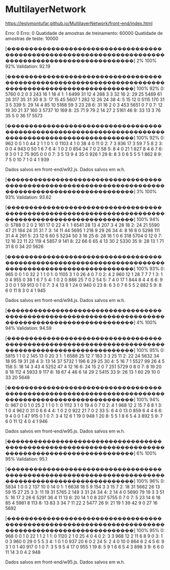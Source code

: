 # MultilayerNetwork

https://leslymontufar.github.io/MultilayerNetwork/front-end/index.html


Erro: 0
Erro: 0
Quatidade de amostras de treinamento: 60000
Quatidade de amostras de teste: 10000

[����������������������������������������������������������������������������������������������������] 2% 100% 92%
Validation: 92.19  

[����������������������������������������������������������������������������������������������������] 100% 92% 
0: 5760 0 2 0 3 243 16 1 18 4 
1: 1 6499 31 12 4 288 3 3 32 16 
2: 29 25 5469 61 28 317 35 31 30 8 
3: 17 15 45 5607 1 282 12 26 24 38 
4: 5 15 12 0 5115 170 31 3 5 339 
5: 29 14 4 85 10 5168 59 3 23 28 
6: 31 16 2 0 3 453 5651 0 7 0 
7: 12 19 30 21 37 160 3 5737 10 169 
8: 25 71 9 79 2 14 27 2 5161 46 
9: 33 13 3 76 35 5 0 36 17 5573 


[����������������������������������������������������������������������������������������������������] 100% 92% 
0: 962 0 0 1 0 44 2 1 1 0 
1: 0 1103 4 1 0 38 4 0 11 0 
2: 7 3 936 17 3 59 7 5 8 2 
3: 0 0 4 943 0 50 1 6 7 6 
4: 1 0 2 0 854 34 7 0 2 58 
5: 8 4 0 21 1 827 8 4 6 7 
6: 9 3 0 1 2 75 905 0 0 0 
7: 3 5 13 9 4 35 0 926 1 29 
8: 8 3 0 6 5 5 5 1 862 8 
9: 7 5 0 10 7 1 0 4 1 939 


Dados salvos em front-end/w92.js.
Dados salvos em w.h.


[����������������������������������������������������������������������������������������������������] 3% 100% 93%
Validation: 93.62  

[����������������������������������������������������������������������������������������������������] 100% 94% 
0: 5788 0 2 0 2 161 17 0 22 4 
1: 1 6541 28 13 4 207 3 4 28 18 
2: 24 21 5590 47 21 184 24 31 31 7 
3: 14 11 44 5695 1 218 9 29 26 34 
4: 8 16 8 0 5298 111 31 4 4 291 
5: 23 12 6 60 5 5234 50 3 16 25 
6: 28 16 1 0 6 318 5704 0 12 0 
7: 12 16 22 11 22 119 4 5857 9 141 
8: 22 66 6 65 4 13 30 2 5330 35 
9: 28 13 1 71 31 8 0 34 20 5626 


[����������������������������������������������������������������������������������������������������] 100% 93% 
0: 965 0 0 1 0 32 2 1 1 0 
1: 0 1105 3 1 0 26 4 0 7 0 
2: 4 2 960 12 1 28 7 7 7 1 
3: 1 0 4 955 0 38 1 6 7 5 
4: 1 0 2 0 888 25 7 0 2 54 
5: 7 4 0 17 1 844 8 4 4 6 
6: 9 3 0 0 1 59 913 0 1 0 
7: 3 4 13 8 1 24 0 940 0 23 
8: 6 3 0 7 6 5 5 2 882 5 
9: 8 6 0 11 8 3 0 4 1 945 


Dados salvos em front-end/w94.js.
Dados salvos em w.h.


[����������������������������������������������������������������������������������������������������] 4% 100% 94%
Validation: 94.59  

[����������������������������������������������������������������������������������������������������] 100% 95% 
0: 5815 1 1 0 2 145 13 0 20 3 
1: 1 6588 25 12 7 183 3 3 25 11 
2: 22 24 5632 34 18 95 19 31 28 4 
3: 13 14 37 5732 1 196 6 29 25 30 
4: 5 16 7 1 5527 99 26 4 5 158 
5: 18 14 3 43 4 5252 47 4 12 16 
6: 24 15 2 0 7 251 5729 0 8 0 
7: 8 19 20 8 18 112 4 5933 9 117 
8: 18 67 4 46 6 14 29 2 5415 33 
9: 26 13 1 60 29 10 0 33 20 5648 


[����������������������������������������������������������������������������������������������������] 100% 94% 
0: 967 0 0 1 0 25 2 1 1 0 
1: 0 1112 3 1 0 19 4 0 7 0 
2: 4 1 968 12 2 15 7 6 8 1 
3: 1 0 4 962 0 31 0 6 6 4 
4: 1 0 2 0 922 21 7 0 2 33 
5: 6 4 0 13 0 859 6 4 4 6 
6: 9 4 0 0 1 47 915 0 1 0 
7: 3 4 12 6 1 19 0 948 1 20 
8: 5 5 1 8 6 5 4 3 892 5 
9: 7 6 0 11 12 4 0 4 1 946 


Dados salvos em front-end/w95.js.
Dados salvos em w.h.


[����������������������������������������������������������������������������������������������������] 6% 100% 95%
Validation: 95.1  

[����������������������������������������������������������������������������������������������������] 100% 96% 
0: 5834 1 0 0 2 137 10 0 14 0 
1: 1 6638 18 5 9 154 3 3 15 7 
2: 18 31 5662 26 13 59 15 27 25 3 
3: 11 19 31 5765 2 149 3 31 24 34 
4: 2 14 4 0 5690 79 19 3 3 51 
5: 16 17 2 26 6 5291 36 4 11 13 
6: 20 14 1 0 8 207 5755 0 7 0 
7: 5 23 14 6 18 85 4 5981 8 113 
8: 13 83 3 34 7 11 22 2 5477 26 
9: 21 19 1 39 42 9 0 27 16 5692 


[����������������������������������������������������������������������������������������������������] 100% 95% 
0: 968 0 0 1 0 22 1 1 2 1 
1: 0 1120 2 1 0 25 4 0 4 0 
2: 3 3 968 12 2 11 6 8 9 0 
3: 1 0 3 960 0 29 0 5 5 3 
4: 1 0 1 0 937 20 6 0 2 24 
5: 2 4 0 10 0 864 6 2 4 5 
6: 9 3 1 0 1 40 917 0 1 0 
7: 3 5 9 5 4 17 0 955 1 19 
8: 5 9 1 6 6 5 4 3 898 3 
9: 6 6 0 11 14 3 0 4 2 948 


Dados salvos em front-end/w95.js.
Dados salvos em w.h.